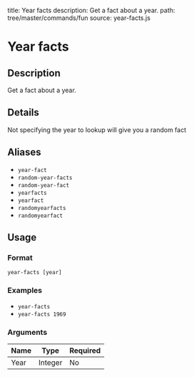 title: Year facts
description: Get a fact about a year.
path: tree/master/commands/fun
source: year-facts.js

# Year facts

## Description

Get a fact about a year.

## Details

Not specifying the year to lookup will give you a random fact

## Aliases

* `year-fact`
* `random-year-facts`
* `random-year-fact`
* `yearfacts`
* `yearfact`
* `randomyearfacts`
* `randomyearfact`

## Usage

### Format

`year-facts [year]`

### Examples

* `year-facts`
* `year-facts 1969`

### Arguments

| Name | Type    | Required |
|------|---------|----------|
| Year | Integer | No       |
